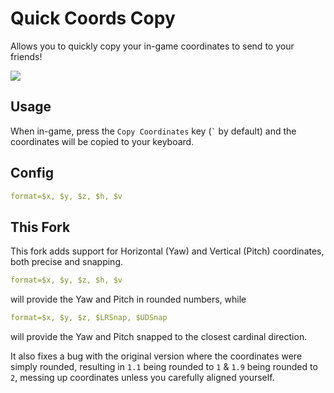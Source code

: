 # Quick Coords Copy
Allows you to quickly copy your in-game coordinates to send to your friends!

![](https://cdn.discordapp.com/attachments/838048982873538572/1006522579223330866/unknown.png)

## Usage
When in-game, press the `Copy Coordinates` key (<code>`</code> by default) and the coordinates will be copied to your keyboard.

## Config
```yaml
format=$x, $y, $z, $h, $v
```

## This Fork
This fork adds support for Horizontal (Yaw) and Vertical (Pitch) coordinates, both precise and snapping.
```yaml
format=$x, $y, $z, $h, $v
```
will provide the Yaw and Pitch in rounded numbers, while

```yaml
format=$x, $y, $z, $LRSnap, $UDSnap
```
will provide the Yaw and Pitch snapped to the closest cardinal direction.

It also fixes a bug with the original version where the coordinates were simply rounded, resulting in `1.1` being rounded to `1` & `1.9` being rounded to `2`, messing up coordinates unless you carefully aligned yourself.